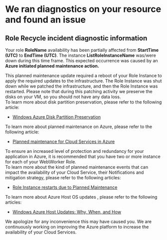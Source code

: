<properties
	pageTitle="CloudServices RCA"
	description="RCA - Planned Maintenance - Role Recyle"
	infoBubbleText="Found recent reboot. See details on the right."
	service="microsoft.classiccompute"
	resource="domainnames"
	authors="chiragpa"
	displayOrder=""
	articleId="RoleRecycle_HostOSUpdate_Some_Instances_Down"
    diagnosticScenario="CloudServiceRolecyle"
	selfHelpType="rca"
	supportTopicIds="32440212,32422590,32591241"
	resourceTags=""
	productPesIds="13185"
	cloudEnvironments="public, Fairfax"
	ownershipId="Compute_CloudServices"
/>
# We ran diagnostics on your resource and found an issue

<!--issueDescription-->
## **Role Recycle incident diagnostic information** ##

Your role **<!--$RoleName-->RoleName<!--/$rolename-->** availability has been partially affected from **<!--$StartTime-->StartTime<!--/$StartTime--> (UTC)**  to **<!--$EndTime-->EndTime<!--/$EndTime--> (UTC)**.  The instance **<!--$ListRoleInstanceName-->ListRoleInstanceName<!--/$ListRoleInstanceName-->**  was/were down during this time frame. This expected occurrence was caused by an **Azure initiated planned maintenance action.**  

<!--/issueDescription-->

This planned maintenance update required a reboot of your Role Instance to apply the required updates to the infrastructure. The Role Instance was shut down while we patched the infrastructure, and then the Role Instance was restarted. Please note that during this patching activity we preserve the disks on your VM, so you should not have any data loss.<br> To learn more about disk partition preservation, please refer to the following article:<br>
* [Windows Azure Disk Partition Preservation](https://blogs.msdn.microsoft.com/kwill/2012/10/05/windows-azure-disk-partition-preservation/)<br>

To learn more about planned maintenance on Azure, please refer to the following article:<br>
* [Planned maintenance for Cloud Services in Azure ](https://blogs.msdn.microsoft.com/kwill/2012/09/19/role-instance-restarts-due-to-os-upgrades/)<br>

To ensure an increased level of protection and redundancy for your application in Azure, it is recommended that you have two or more instance for each of your Web\Worker Role.<br>
To learn more about the kind of planned maintenance events that can impact the availability of your Cloud Service, their Notifications and mitigation strategy, please refer to the following articles:<br>
* [Role Instance restarts due to Planned Maintenance](https://blogs.msdn.microsoft.com/kwill/2012/09/19/role-instance-restarts-due-to-os-upgrades/)<br>

To learn more about Azure Host OS updates , please refer to the following articles:<br>
* [Windows Azure Host Updates: Why, When, and How](https://blogs.technet.microsoft.com/markrussinovich/2012/08/22/windows-azure-host-updates-why-when-and-how/)<br>

We apologize for any inconvenience this may have caused you. We are continuously working on improving the Azure platform to increase the availability of your Cloud Services.
